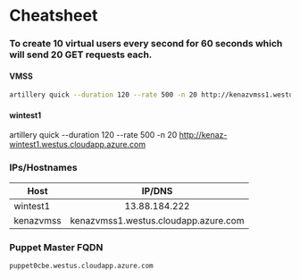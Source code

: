 # Cheatsheet

### To create 10 virtual users every second for 60 seconds which will send 20 GET requests each.

#### VMSS
```bash
artillery quick --duration 120 --rate 500 -n 20 http://kenazvmss1.westus.cloudapp.azure.com
```

#### wintest1
artillery quick --duration 120 --rate 500 -n 20 http://kenaz-wintest1.westus.cloudapp.azure.com

### IPs/Hostnames
| Host          | IP/DNS            |
| ------------- |:-------------:|
| wintest1      | 13.88.184.222 |
| kenazvmss     | kenazvmss1.westus.cloudapp.azure.com |

### Puppet Master FQDN
```
puppet0cbe.westus.cloudapp.azure.com
```
